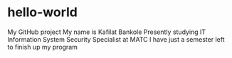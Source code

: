# hello-world
My GitHub project
My name is Kafilat Bankole
Presently studying IT Information System Security Specialist at MATC
I have just a semester left to finish up my program
